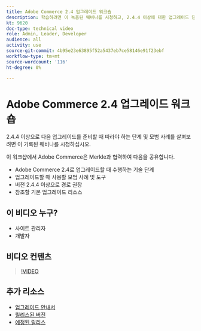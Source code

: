 ```yaml
---
title: Adobe Commerce 2.4 업그레이드 워크숍
description: 학습하려면 이 녹음된 웨비나를 시청하고, 2.4.4 이상에 대한 업그레이드 단계 및 우수 사례를 살펴보십시오.
kt: 9620
doc-type: technical video
role: Admin, Leader, Developer
audience: all
activity: use
source-git-commit: 4b95e23e63895f52a5437eb7ce58146e91f23ebf
workflow-type: tm+mt
source-wordcount: '116'
ht-degree: 0%

---
```


# Adobe Commerce 2.4 업그레이드 워크숍

2.4.4 이상으로 다음 업그레이드를 준비할 때 따라야 하는 단계 및 모범 사례를 살펴보려면 이 기록된 웨비나를 시청하십시오.

이 워크샵에서 Adobe Commerce은 Merkle과 협력하여 다음을 공유합니다.

- Adobe Commerce 2.4로 업그레이드할 때 수행하는 기술 단계
- 업그레이드할 때 사용할 모범 사례 및 도구
- 버전 2.4.4 이상으로 경로 권장
- 참조할 기본 업그레이드 리소스

## 이 비디오 누구?

- 사이트 관리자
- 개발자

## 비디오 컨텐츠

>[!VIDEO](https://video.tv.adobe.com/v/340038?quality=12&learn=on)

## 추가 리소스

- [업그레이드 안내서](https://experienceleague.adobe.com/docs/commerce-operations/upgrade-guide/overview.html)
- [릴리스된 버전](https://devdocs.magento.com/release/released-versions.html)
- [예정된 릴리스](https://devdocs.magento.com/release/)
